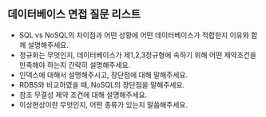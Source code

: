 ## 데이터베이스 면접 질문 리스트

- SQL vs NoSQL의 차이점과 어떤 상황에 어떤 데이터베이스가 적합한지 이유와 함께 설명해주세요.
- 정규화는 무엇인지, 데이터베이스가 제1,2,3정규형에 속하기 위해 어떤 제약조건을 만족해야 하는지 간략히 설명해주세요.
- 인덱스에 대해서 설명해주시고, 장단점에 대해 말해주세요.
- RDBS와 비교하였을 때, NoSQL의 장단점을 말해주세요.
- 참조 무결성 제약 조건에 대해 설명해주세요.
- 이상현상이란 무엇인지, 어떤 종류가 있는지 말씀해주세요.
